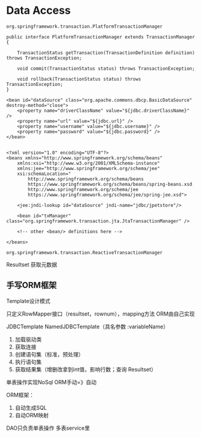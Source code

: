 # Data Access

`org.springframework.transaction.PlatformTransactionManager`

```
public interface PlatformTransactionManager extends TransactionManager {

    TransactionStatus getTransaction(TransactionDefinition definition) throws TransactionException;

    void commit(TransactionStatus status) throws TransactionException;

    void rollback(TransactionStatus status) throws TransactionException;
}

<bean id="dataSource" class="org.apache.commons.dbcp.BasicDataSource" destroy-method="close">
    <property name="driverClassName" value="${jdbc.driverClassName}" />
    <property name="url" value="${jdbc.url}" />
    <property name="username" value="${jdbc.username}" />
    <property name="password" value="${jdbc.password}" />
</bean>


<?xml version="1.0" encoding="UTF-8"?>
<beans xmlns="http://www.springframework.org/schema/beans"
    xmlns:xsi="http://www.w3.org/2001/XMLSchema-instance"
    xmlns:jee="http://www.springframework.org/schema/jee"
    xsi:schemaLocation="
        http://www.springframework.org/schema/beans
        https://www.springframework.org/schema/beans/spring-beans.xsd
        http://www.springframework.org/schema/jee
        https://www.springframework.org/schema/jee/spring-jee.xsd">

    <jee:jndi-lookup id="dataSource" jndi-name="jdbc/jpetstore"/>

    <bean id="txManager" class="org.springframework.transaction.jta.JtaTransactionManager" />

    <!-- other <bean/> definitions here -->

</beans>
```





`org.springframework.transaction.ReactiveTransactionManager`

Resultset  获取元数据



## 手写ORM框架

Template设计模式



只定义RowMapper接口（resultset，rownum），mapping方法    ORM由自己实现

JDBCTemplate  NamedJDBCTemplate（具名参数  :variableName）

1. 加载驱动类
2. 获取连接
3. 创建语句集（标准，预处理）
4. 执行语句集
5. 获取结果集（增删改拿到int值，影响行数；查询 Resultset）

单表操作实现NoSql
ORM手动=》自动


ORM框架：
1. 自动生成SQL
2. 自动ORM映射

DAO只负责单表操作
多表service里